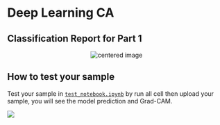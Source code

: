 # Deep Learning CA

## Classification Report for Part 1
<center>
<img src="https://github.com/fxlmer/AJPom_cancer/blob/main/README_images/cm_cr.png" alt="centered image"/>
</center>                                                                                                                                

## How to test your sample
Test your sample in [```test_notebook.ipynb```](https://github.com/filmerxyz/GarbageClassification/blob/master/test_notebook.ipynb) by run all cell then upload your sample, you will see the model prediction and Grad-CAM.

![](https://github.com/fxlmer/AJPom_cancer/blob/main/README_images/gradcam.png)

